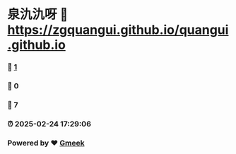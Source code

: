 # 泉氿氿呀 :link: https://zgquangui.github.io/quangui.github.io 
### :page_facing_up: [1](https://zgquangui.github.io/quangui.github.io/tag.html) 
### :speech_balloon: 0 
### :hibiscus: 7 
### :alarm_clock: 2025-02-24 17:29:06 
### Powered by :heart: [Gmeek](https://github.com/Meekdai/Gmeek)
